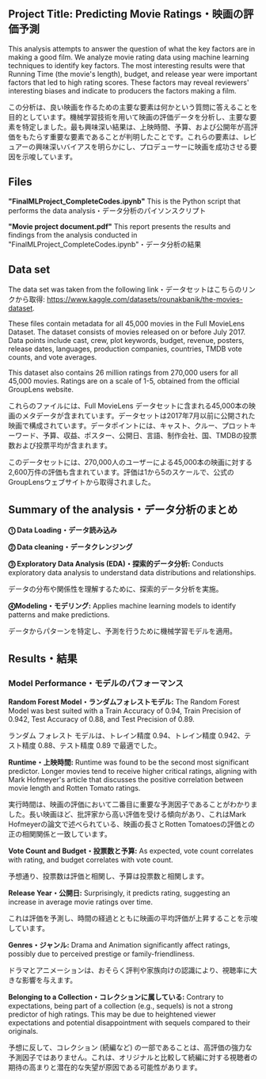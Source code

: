 ## Project Title: Predicting Movie Ratings・映画の評価予測
This analysis attempts to answer the question of what the key factors are in making a good film. We analyze movie rating data using machine learning techniques to identify key factors. The most interesting results were that Running Time (the movie's length), budget, and release year were important factors that led to high rating scores. These factors may reveal reviewers' interesting biases and indicate to producers the factors making a film.

この分析は、良い映画を作るための主要な要素は何かという質問に答えることを目的としています。機械学習技術を用いて映画の評価データを分析し、主要な要素を特定しました。最も興味深い結果は、上映時間、予算、および公開年が高評価をもたらす重要な要素であることが判明したことです。これらの要素は、レビュアーの興味深いバイアスを明らかにし、プロデューサーに映画を成功させる要因を示唆しています。

## Files
**"FinalMLProject_CompleteCodes.ipynb"** This is the Python script that performs the data analysis・データ分析のパイソンスクリプト

**"Movie project  document.pdf"** This report presents the results and findings from the analysis conducted in "FinalMLProject_CompleteCodes.ipynb"・データ分析の結果

## Data set
The data set was taken from the following link・データセットはこちらのリンクから取得: https://www.kaggle.com/datasets/rounakbanik/the-movies-dataset.

These files contain metadata for all 45,000 movies in the Full MovieLens Dataset. The dataset consists of movies released on or before July 2017. Data points include cast, crew, plot keywords, budget, revenue, posters, release dates, languages, production companies, countries, TMDB vote counts, and vote averages.

This dataset also contains 26 million ratings from 270,000 users for all 45,000 movies. Ratings are on a scale of 1-5, obtained from the official GroupLens website.


これらのファイルには、Full MovieLens データセットに含まれる45,000本の映画のメタデータが含まれています。データセットは2017年7月以前に公開された映画で構成されています。データポイントには、キャスト、クルー、プロットキーワード、予算、収益、ポスター、公開日、言語、制作会社、国、TMDBの投票数および投票平均が含まれます。

このデータセットには、270,000人のユーザーによる45,000本の映画に対する2,600万件の評価も含まれています。評価は1から5のスケールで、公式のGroupLensウェブサイトから取得されました。

## Summary of the analysis・データ分析のまとめ

**⓵ Data Loading・データ読み込み** 

**⓶ Data cleaning・データクレンジング**

**⓷ Exploratory Data Analysis (EDA)・探索的データ分析:** Conducts exploratory data analysis to understand data distributions and relationships.

データの分布や関係性を理解するために、探索的データ分析を実施。

**⓸Modeling・モデリング:** Applies machine learning models to identify patterns and make predictions.

データからパターンを特定し、予測を行うために機械学習モデルを適用。

## Results・結果

### Model Performance・モデルのパフォーマンス

**Random Forest Model・ランダムフォレストモデル:** The Random Forest Model was best suited with a Train Accuracy of 0.94, Train Precision of 0.942, Test Accuracy of 0.88, and Test Precision of 0.89.

ランダム フォレスト モデルは、トレイン精度 0.94、トレイン精度 0.942、テスト精度 0.88、テスト精度 0.89 で最適でした。

**Runtime・上映時間:** Runtime was found to be the second most significant predictor. Longer movies tend to receive higher critical ratings, aligning with Mark Hofmeyer's article that discusses the positive correlation between movie length and Rotten Tomato ratings.

実行時間は、映画の評価において二番目に重要な予測因子であることがわかりました。長い映画ほど、批評家から高い評価を受ける傾向があり、これはMark Hofmeyerの論文で述べられている、映画の長さとRotten Tomatoesの評価との正の相関関係と一致しています。



**Vote Count and Budget・投票数と予算:** As expected, vote count correlates with rating, and budget correlates with vote count.

予想通り、投票数は評価と相関し、予算は投票数と相関します。

**Release Year・公開日:** Surprisingly, it predicts rating, suggesting an increase in average movie ratings over time.

これは評価を予測し、時間の経過とともに映画の平均評価が上昇することを示唆しています。

**Genres・ジャンル:** Drama and Animation significantly affect ratings, possibly due to perceived prestige or family-friendliness.

ドラマとアニメーションは、おそらく評判や家族向けの認識により、視聴率に大きな影響を与えます。

**Belonging to a Collection・コレクションに属している:** Contrary to expectations, being part of a collection (e.g., sequels) is not a strong predictor of high ratings. This may be due to heightened viewer expectations and potential disappointment with sequels compared to their originals.

予想に反して、コレクション (続編など) の一部であることは、高評価の強力な予測因子ではありません。これは、オリジナルと比較して続編に対する視聴者の期待の高まりと潜在的な失望が原因である可能性があります。
